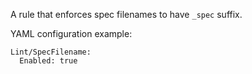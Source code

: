 A rule that enforces spec filenames to have `_spec` suffix.

YAML configuration example:

```
Lint/SpecFilename:
  Enabled: true
```

